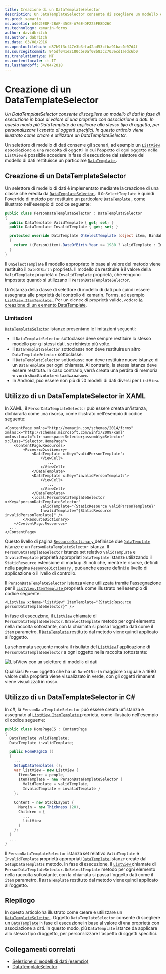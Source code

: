 ```yaml
---
title: Creazione di un DataTemplateSelector
description: Un DataTemplateSelector consente di scegliere un modello di dati in fase di esecuzione in base al valore di una proprietà con associazione a dati. In questo modo più DataTemplate da applicare allo stesso tipo di oggetto, per personalizzare l'aspetto di oggetti specifici. In questo articolo viene illustrato come creare e utilizzare un DataTemplateSelector.
ms.prod: xamarin
ms.assetid: A4629E8F-2BAF-45CE-A76E-DF225FE8D26C
ms.technology: xamarin-forms
author: davidbritch
ms.author: dabritch
ms.date: 03/08/2016
ms.openlocfilehash: d87b9f3cf47e3b3efa42ad53cfba91bac1d07d4f
ms.sourcegitcommit: 945df041e2180cb20af08b83cc703ecd1aedc6b0
ms.translationtype: MT
ms.contentlocale: it-IT
ms.lasthandoff: 04/04/2018
---
```

# <a name="creating-a-datatemplateselector"></a>Creazione di un DataTemplateSelector

_Un DataTemplateSelector consente di scegliere un modello di dati in fase di esecuzione in base al valore di una proprietà con associazione a dati. In questo modo più DataTemplate da applicare allo stesso tipo di oggetto, per personalizzare l'aspetto di oggetti specifici. In questo articolo viene illustrato come creare e utilizzare un DataTemplateSelector._

Un selettore di modello di dati consente gli scenari, ad esempio un [ `ListView` ](https://developer.xamarin.com/api/type/Xamarin.Forms.ListView/) associazione a una raccolta di oggetti, in cui l'aspetto di ogni oggetto nella `ListView` è possibile accedere in fase di esecuzione dal selettore del modello di dati restituisce un particolare [ `DataTemplate` ](https://developer.xamarin.com/api/type/Xamarin.Forms.DataTemplate/).

## <a name="creating-a-datatemplateselector"></a>Creazione di un DataTemplateSelector

Un selettore di modello di dati è implementato mediante la creazione di una classe che eredita da [ `DataTemplateSelector` ](https://developer.xamarin.com/api/type/Xamarin.Forms.DataTemplateSelector/). Il `OnSelectTemplate` è quindi l'override di metodo per restituire un particolare [ `DataTemplate` ](https://developer.xamarin.com/api/type/Xamarin.Forms.DataTemplate/), come illustrato nell'esempio di codice seguente:

```csharp
public class PersonDataTemplateSelector : DataTemplateSelector
{
  public DataTemplate ValidTemplate { get; set; }
  public DataTemplate InvalidTemplate { get; set; }

  protected override DataTemplate OnSelectTemplate (object item, BindableObject container)
  {
    return ((Person)item).DateOfBirth.Year >= 1980 ? ValidTemplate : InvalidTemplate;
  }
}
```

Il `OnSelectTemplate` il modello appropriato in base al valore del metodo viene restituito il `DateOfBirth` proprietà. Il modello da restituire è il valore della `ValidTemplate` proprietà o `InvalidTemplate` proprietà, che vengono impostate quando si utilizzano il `PersonDataTemplateSelector`.

Un'istanza della classe di selettore di modello di dati può quindi essere assegnata alle proprietà del controllo di xamarin. Forms, ad esempio [ `ListView.ItemTemplate` ](https://developer.xamarin.com/api/type/Xamarin.Forms.ItemsView%3CTVisual%3E/). Per un elenco di proprietà valide, vedere [la creazione di un elemento DataTemplate](~/xamarin-forms/app-fundamentals/templates/data-templates/creating.md).

### <a name="limitations"></a>Limitazioni

[`DataTemplateSelector`](https://developer.xamarin.com/api/type/Xamarin.Forms.DataTemplateSelector/) istanze presentano le limitazioni seguenti:

- Il `DataTemplateSelector` sottoclasse deve sempre restituire lo stesso modello per gli stessi dati, se richiesto più volte.
- Il `DataTemplateSelector` sottoclasse non deve restituire un altro `DataTemplateSelector` sottoclasse.
- Il `DataTemplateSelector` sottoclasse non deve restituire nuove istanze di un `DataTemplate` per ogni chiamata. Al contrario, la stessa istanza deve essere restituita. In caso contrario, verrà creata una perdita di memoria e verrà disattivata la virtualizzazione.
- In Android, può essere non più di 20 modelli di dati diversi per `ListView`.

## <a name="consuming-a-datatemplateselector-in-xaml"></a>Utilizzo di un DataTemplateSelector in XAML

In XAML, il `PersonDataTemplateSelector` può essere creata un'istanza, dichiararla come una risorsa, come illustrato nell'esempio di codice seguente:

```xaml
<ContentPage xmlns="http://xamarin.com/schemas/2014/forms" xmlns:x="http://schemas.microsoft.com/winfx/2009/xaml" xmlns:local="clr-namespace:Selector;assembly=Selector" x:Class="Selector.HomePage">
    <ContentPage.Resources>
        <ResourceDictionary>
            <DataTemplate x:Key="validPersonTemplate">
                <ViewCell>
                   ...
                </ViewCell>
            </DataTemplate>
            <DataTemplate x:Key="invalidPersonTemplate">
                <ViewCell>
                   ...
                </ViewCell>
            </DataTemplate>
            <local:PersonDataTemplateSelector x:Key="personDataTemplateSelector"
                ValidTemplate="{StaticResource validPersonTemplate}"
                InvalidTemplate="{StaticResource invalidPersonTemplate}" />
        </ResourceDictionary>
    </ContentPage.Resources>
  ...
</ContentPage>
```

Questo livello di pagina [ `ResourceDictionary` ](https://developer.xamarin.com/api/type/Xamarin.Forms.ResourceDictionary/) definisce due [ `DataTemplate` ](https://developer.xamarin.com/api/type/Xamarin.Forms.DataTemplate/) istanze e un `PersonDataTemplateSelector` istanza. Il `PersonDataTemplateSelector` istanza set relativo `ValidTemplate` e `InvalidTemplate` proprietà appropriati `DataTemplate` istanze utilizzando il `StaticResource` estensione di markup. Si noti che, mentre le risorse, definiti nella pagina [ `ResourceDictionary` ](https://developer.xamarin.com/api/type/Xamarin.Forms.ResourceDictionary/), può anche essere definiti a livello di applicazione o il livello di controllo.

Il `PersonDataTemplateSelector` istanza viene utilizzata tramite l'assegnazione per il [ `ListView.ItemTemplate` ](https://developer.xamarin.com/api/type/Xamarin.Forms.ItemsView%3CTVisual%3E/) proprietà, come illustrato nell'esempio di codice seguente:

```xaml
<ListView x:Name="listView" ItemTemplate="{StaticResource personDataTemplateSelector}" />
```

In fase di esecuzione, il [ `ListView` ](https://developer.xamarin.com/api/type/Xamarin.Forms.ListView/) chiamate di `PersonDataTemplateSelector.OnSelectTemplate` metodo per ogni elemento nella raccolta sottostante, con la chiamata si passa l'oggetto dati come il `item` parametro. Il [ `DataTemplate` ](https://developer.xamarin.com/api/type/Xamarin.Forms.DataTemplate/) restituito dal metodo viene quindi applicato all'oggetto.

La schermata seguente mostra il risultato del [ `ListView` ](https://developer.xamarin.com/api/type/Xamarin.Forms.ListView/) l'applicazione di `PersonDataTemplateSelector` a ogni oggetto nella raccolta sottostante:

![](selector-images/data-template-selector.png "ListView con un selettore di modello di dati")

Qualsiasi `Person` oggetto che ha un `DateOfBirth` maggiore o uguale a 1980 valore della proprietà viene visualizzato in verde, con gli oggetti rimanenti viene visualizzati in rosso.

## <a name="consuming-a-datatemplateselector-in-cnum"></a>Utilizzo di un DataTemplateSelector in C&num;

In c#, la `PersonDataTemplateSelector` può essere creata un'istanza e assegnato al [ `ListView.ItemTemplate` ](https://developer.xamarin.com/api/type/Xamarin.Forms.ItemsView%3CTVisual%3E/) proprietà, come illustrato nell'esempio di codice seguente:

```csharp
public class HomePageCS : ContentPage
{
  DataTemplate validTemplate;
  DataTemplate invalidTemplate;

  public HomePageCS ()
  {
    ...
    SetupDataTemplates ();
    var listView = new ListView {
      ItemsSource = people,
      ItemTemplate = new PersonDataTemplateSelector {
        ValidTemplate = validTemplate,
        InvalidTemplate = invalidTemplate }
    };

    Content = new StackLayout {
      Margin = new Thickness (20),
      Children = {
        ...
        listView
      }
    };
  }
  ...  
}
```

Il `PersonDataTemplateSelector` istanza set relativo `ValidTemplate` e `InvalidTemplate` proprietà appropriati [ `DataTemplate` ](https://developer.xamarin.com/api/type/Xamarin.Forms.DataTemplate/) istanze create dal `SetupDataTemplates` metodo. In fase di esecuzione, il [ `ListView` ](https://developer.xamarin.com/api/type/Xamarin.Forms.ListView/) chiamate di `PersonDataTemplateSelector.OnSelectTemplate` metodo per ogni elemento nella raccolta sottostante, con la chiamata si passa l'oggetto dati come il `item` parametro. Il `DataTemplate` restituito dal metodo viene quindi applicato all'oggetto.

## <a name="summary"></a>Riepilogo

In questo articolo ha illustrato come creare e utilizzare un [ `DataTemplateSelector` ](https://developer.xamarin.com/api/type/Xamarin.Forms.DataTemplateSelector/). Oggetto `DataTemplateSelector` consente di scegliere un [ `DataTemplate` ](https://developer.xamarin.com/api/type/Xamarin.Forms.DataTemplate/) in fase di esecuzione in base al valore di una proprietà con associazione a dati. In questo modo, più `DataTemplate` istanze da applicare allo stesso tipo di oggetto, per personalizzare l'aspetto di oggetti specifici.


## <a name="related-links"></a>Collegamenti correlati

- [Selezione di modelli di dati (esempio)](https://developer.xamarin.com/samples/xamarin-forms/templates/datatemplateselector/)
- [DataTemplateSelector](https://developer.xamarin.com/api/type/Xamarin.Forms.DataTemplateSelector/)
